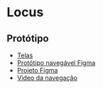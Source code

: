 # Locus

## Protótipo

- [Telas](./prototype/Locus.pdf)
- [Protótipo navegável Figma](https://www.figma.com/proto/YVlVoHQKIPoEmZzIQxup05/Locus?node-id=1%3A19&scaling=min-zoom&page-id=0%3A1&starting-point-node-id=1%3A19)
- [Projeto Figma](./prototype/Locus.fig)
- [Video da navegação](./prototype/navigation.mp4)
